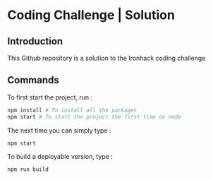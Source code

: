 # Coding Challenge | Solution 

## Introduction 

This Github repository is a solution to the Ironhack coding challenge

## Commands

To first start the project, run : 

```sh
npm install # To install all the packages
npm start # To start the project the first time on node 
```
The next time you can simply type : 

```sh
npm start
```
To build a deployable version, type : 

```sh
npm run build
```
